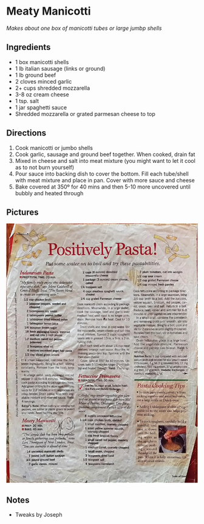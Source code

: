 Meaty Manicotti
==========================================================

_Makes about one box of manicotti tubes or large jumbp shells_

Ingredients
--------------------------------------------

* 1 box manicotti shells
* 1 lb italian sausage (links or ground)
* 1 lb ground beef
* 2 cloves minced garlic
* 2+ cups shredded mozzarella
* 3-8 oz cream cheese 
* 1 tsp. salt
* 1 jar spaghetti sauce
* Shredded mozzarella or grated parmesan cheese to top

Directions
--------------------------------------------

1. Cook manicotti or jumbo shells
2. Cook garlic, sausage and ground beef together. When cooked, drain fat
3. Mixed in cheese and salt into meat mixture (you might want to let it cool as to not burn yourself)
4. Pour sauce into backing dish to cover the bottom. Fill each tube/shell with meat mixture and place in pan. Cover with more sauce and cheese
5. Bake covered at 350º for 40 mins and then 5-10 more uncovered until bubbly and heated through 


Pictures
----------------------------------------------------
![Original Recipes](./imgs/meaty_manicotti.jpg "Original Recipes")

Notes
---------------------------------------------------------
* Tweaks by Joseph 